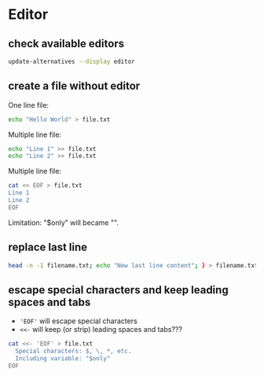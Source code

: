# Editor

## check available editors
```sh
update-alternatives --display editor
```

## create a file without editor
One line file:
```sh
echo "Hello World" > file.txt
```

Multiple line file:
```sh
echo "Line 1" >> file.txt
echo "Line 2" >> file.txt
```

Multiple line file:
```sh
cat << EOF > file.txt
Line 1
Line 2
EOF
```
Limitation: "$only" will became "".

## replace last line
```sh
head -n -1 filename.txt; echo "New last line content"; } > filename.txt
```

## escape special characters and keep leading spaces and tabs
- `'EOF'` will escape special characters
- `<<-` will keep (or strip) leading spaces and tabs???
```sh
cat <<- 'EOF' > file.txt
  Special characters: $, \, *, etc.
  Including variable: "$only"
EOF
```
